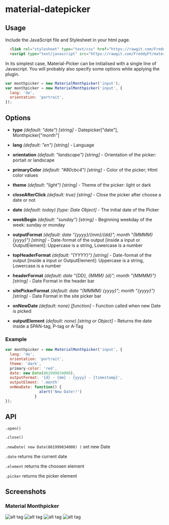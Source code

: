 # material-datepicker

## Usage

Include the JavaScript file and Stylesheet in your html page.

```html
  <link rel="stylesheet" type="text/css" href="https://rawgit.com/FreddyFY/material-datepicker/master/src/material-datepicker.css">
  <script type="text/javascript" src="https://rawgit.com/FreddyFY/material-datepicker/master/assets/javascript/material-monthpicker.js"></script>

```

In its simplest case, Material-Picker can be initialised with a single line of Javascript.
You will probably also specify some options while applying the plugin.

```js
var monthpicker = new MaterialMonthpicker('input');
var monthpicker = new MaterialMonthpicker('input', {
  lang: 'de',
  orientation: 'portrait',
});
```

## Options

* **type** *(default: "date")* *[string]* - Datepicker["date"], Monthpicker["month"]
* **lang** *(default: "en")* *[string]* - Language
* **orientation** *(default: "landscape")* *[string]* - Orientation of the picker: portait or landscape
* **primaryColor** *(default: "#80cbc4")* *[string]* - Color of the picker; Html color values
* **theme** *(default: "light")* *[string]* - Theme of the picker: light or dark
* **closeAfterClick** *(default: true)* *[string]* - Close the picker after choose a date or not

* **date** *(default: today)* *[type: Date Object]* - The initial date of the Picker
* **weekBegin** *(default: "sunday")* *[string]* - Beginning weekday of the week: sunday or monday
* **outputFormat** *(default: date "{yyyy}/{mm}/{dd}"; month "{MMMM} {yyyy}")* *[string]* - Date-format of the output [inside a input or OutputElement]: Uppercase is a string, Lowercase is a number
* **topHeaderFormat** *(default: "{YYYY}")* *[string]* - Date-format of the output [inside a input or OutputElement]: Uppercase is a string, Lowercase is a number
* **headerFormat** *(default: date "{DD}, {MMM} {d}"; month "{MMMM}")* *[string]* - Date Format in the header bar
* **sitePickerFormat** *(default: date "{MMMM} {yyyy}"; month "{yyyy}")* *[string]* - Date Format in the site picker bar

* **onNewDate** *(default: none)* *[function]* - Function called when new Date is picked
* **outputElement** *(default: none)* *[string or Object]* - Returns the date inside a SPAN-tag, P-tag or A-Tag


### Example
```js
var monthpicker = new MaterialMonthpicker('input', {
  lang: 'de',
  orientation: 'portrait',
  theme: 'dark',
  primary-color: 'red',
  date: new Date(861999834000),
  outputFormat: '{d} - {mm} - {yyyy} - {timestamp}',
  outputElment: '.month'
  onNewDate: function() {
               alert('New Date!!')
             }
});
```


## API

`.open()`

`.close()`

`.newDate( new Date(861999834000) )` set new Date

`.date` returns the current date

`.element` returns the choosen element

`.picker` returns the picker element



## Screenshots
### Material Monthpicker

![alt tag](https://raw.githubusercontent.com/FreddyFY/material-datepicker/master/links/images/screenshots/png/monthpicker-landscape.png)
![alt tag](https://raw.githubusercontent.com/FreddyFY/material-datepicker/master/links/images/screenshots/png/monthpicker-dark.png)
![alt tag](https://raw.githubusercontent.com/FreddyFY/material-datepicker/master/links/images/screenshots/png/monthpicker-portrait.png)
![alt tag](https://raw.githubusercontent.com/FreddyFY/material-datepicker/master/links/images/screenshots/png/monthpicker-primary.png)

